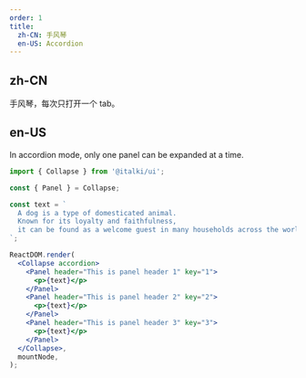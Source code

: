 ```yaml
---
order: 1
title:
  zh-CN: 手风琴
  en-US: Accordion
---
```


## zh-CN

手风琴，每次只打开一个 tab。

## en-US

In accordion mode, only one panel can be expanded at a time.

```jsx
import { Collapse } from '@italki/ui';

const { Panel } = Collapse;

const text = `
  A dog is a type of domesticated animal.
  Known for its loyalty and faithfulness,
  it can be found as a welcome guest in many households across the world.
`;

ReactDOM.render(
  <Collapse accordion>
    <Panel header="This is panel header 1" key="1">
      <p>{text}</p>
    </Panel>
    <Panel header="This is panel header 2" key="2">
      <p>{text}</p>
    </Panel>
    <Panel header="This is panel header 3" key="3">
      <p>{text}</p>
    </Panel>
  </Collapse>,
  mountNode,
);
```
